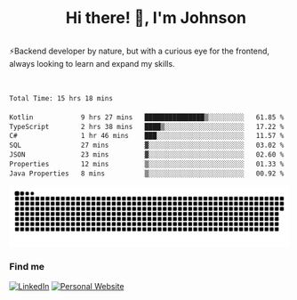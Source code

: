 <div id="user-content-toc">
  <ul align="center">
    <summary><h1 style="display: inline-block">Hi there! 👋, I'm Johnson</h1></summary>
  </ul>
</div>

⚡Backend developer by nature, but with a curious eye for the frontend, always looking to learn and expand my skills.

<br>


<!--START_SECTION:waka-->

```txt
Total Time: 15 hrs 18 mins

Kotlin            9 hrs 27 mins   ███████████████▒░░░░░░░░░   61.85 %
TypeScript        2 hrs 38 mins   ████▒░░░░░░░░░░░░░░░░░░░░   17.22 %
C#                1 hr 46 mins    ███░░░░░░░░░░░░░░░░░░░░░░   11.57 %
SQL               27 mins         ▓░░░░░░░░░░░░░░░░░░░░░░░░   03.02 %
JSON              23 mins         ▓░░░░░░░░░░░░░░░░░░░░░░░░   02.60 %
Properties        12 mins         ▒░░░░░░░░░░░░░░░░░░░░░░░░   01.33 %
Java Properties   8 mins          ▒░░░░░░░░░░░░░░░░░░░░░░░░   00.92 %
```

<!--END_SECTION:waka-->

<picture>
  <source  srcset="https://github.com/joshwambere/joshwambere/blob/output/github-contribution-grid-snake-dark.svg?palette=github-dark">
  <source  srcset="https://github.com/joshwambere/joshwambere/blob/output/github-contribution-grid-snake.svg">
  <img alt="github contribution grid snake animation" src="https://github.com/joshwambere/joshwambere/blob/output/github-contribution-grid-snake.svg">
</picture>

### Find me
<a href="https://www.linkedin.com/in/dusabe-johnson" target="_blank"><img src="https://img.shields.io/badge/LinkedIn-%230077B5.svg?&style=flat&logo=linkedin&logoColor=white" alt="LinkedIn"></a>
‎‎ [![Personal Website](https://img.shields.io/badge/visit-Johnsonis.me-blue)](https://johnsonis.me/)
